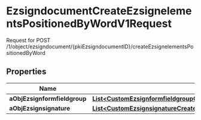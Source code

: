 

# EzsigndocumentCreateEzsignelementsPositionedByWordV1Request

Request for POST /1/object/ezsigndocument/{pkiEzsigndocumentID}/createEzsignelementsPositionedByWord

## Properties

| Name | Type | Description | Notes |
|------------ | ------------- | ------------- | -------------|
|**aObjEzsignformfieldgroup** | [**List&lt;CustomEzsignformfieldgroupCreateEzsignelementsPositionedByWordRequest&gt;**](CustomEzsignformfieldgroupCreateEzsignelementsPositionedByWordRequest.md) |  |  |
|**aObjEzsignsignature** | [**List&lt;CustomEzsignsignatureCreateEzsignelementsPositionedByWordRequest&gt;**](CustomEzsignsignatureCreateEzsignelementsPositionedByWordRequest.md) |  |  |



